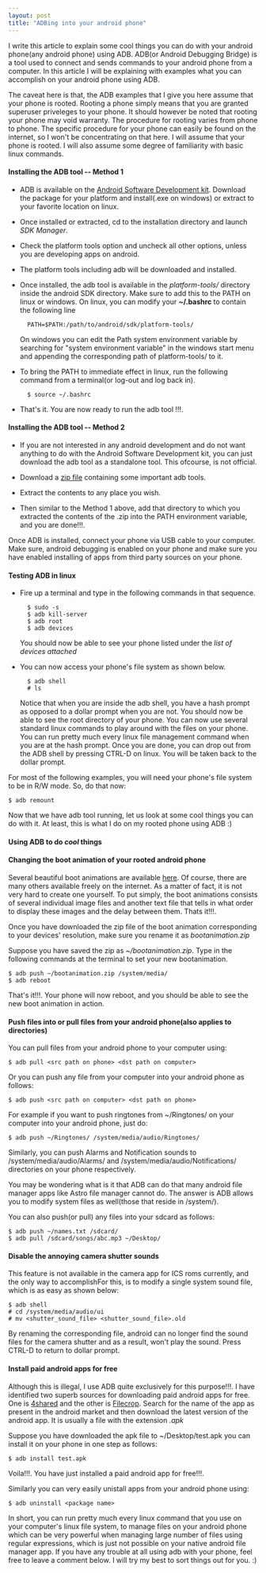 ```yaml
---
layout: post
title: "ADBing into your android phone"
---
```

I write this article to explain some cool things you can do with your android phone(any android phone) using ADB. ADB(or Android Debugging Bridge) is a tool used to connect and sends commands to your android phone from a computer. In this article I will be explaining with examples what you can accomplish on your android phone using ADB. 

The caveat here is that, the ADB examples that I give you here assume that your phone is rooted. Rooting a phone simply means that you are granted superuser priveleges to your phone. It should however be noted that rooting your phone may void warranty. The procedure for rooting varies from phone to phone. The specific procedure for your phone can easily be found on the internet, so I won't be concentrating on that here. I will assume that your phone is rooted. I will also assume some degree of familiarity with basic linux commands.

#### Installing the ADB tool -- Method 1

* ADB is available on the [Android Software Development kit](http://developer.android.com/sdk/index.html). Download the package for your platform and install(.exe on windows) or extract to your favorite location on linux.

* Once installed or extracted, cd to the installation directory and launch _SDK Manager_.

* Check the platform tools option and uncheck all other options, unless you are developing apps on android.

* The platform tools including adb will be downloaded and installed.

* Once installed, the adb tool is available in the _platform-tools/_ directory inside the android SDK directory. Make sure to add this to the PATH on linux or windows. On linux, you can modify your __~/.bashrc__ to contain the following line 

	    PATH=$PATH:/path/to/android/sdk/platform-tools/ 

  On windows you can edit the Path system environment variable by searching for "system environment variable" in the windows start menu and appending the corresponding path of platform-tools/ to it.

* To bring the PATH to immediate effect in linux, run the following command from a terminal(or log-out and log back in).

	    $ source ~/.bashrc

* That's it. You are now ready to run the adb tool !!!.

#### Installing the ADB tool -- Method 2

* If you are not interested in any android development and do not want anything to do with the Android Software Development kit, you can just download the adb tool as a standalone tool. This ofcourse, is not official.

* Download a [zip file](http://dottech.org/downloads/adb_fastboot_and_other_tools.zip) containing some important adb tools.

* Extract the contents to any place you wish. 

* Then similar to the Method 1 above, add that directory to which you extracted the contents of the .zip into the PATH environment variable, and you are done!!!.

Once ADB is installed, connect your phone via USB cable to your computer. Make sure, android debugging is enabled on your phone and make sure you have enabled installing of apps from third party sources on your phone.

#### Testing ADB in linux

* Fire up a terminal and type in the following commands in that sequence.

	    $ sudo -s
	    $ adb kill-server
	    $ adb root
	    $ adb devices

    You should now be able to see your phone listed under the _list of devices attached_        

* You can now access your phone's file system as shown below.

		$ adb shell
		# ls

    Notice that when you are inside the adb shell, you have a hash prompt as opposed to a dollar prompt when you are not. You should now be able to see the root directory of your phone. You can now use several standard linux commands to play around with the files on your phone. You can run pretty much every linux file management command when you are at the hash prompt. Once you are done, you can drop out from the ADB shell by pressing CTRL-D on linux. You will be taken back to the dollar prompt.

For most of the following examples, you will need your phone's file system to be in R/W mode. So, do that now:

	$ adb remount

Now that we have adb tool running, let us look at some cool things you can do with it. At least, this is what I do on my rooted phone using ADB :)

#### Using ADB to do _cool_ things

#### Changing the boot animation of your rooted android phone

Several beautiful boot animations are available [here](http://forum.xda-developers.com/showthread.php?t=1559132). Of course, there are many others available freely on the internet. As a matter of fact, it is not very hard to create one yourself. To put simply, the boot animations consists of several individual image files and another text file that tells in what order to display these images and the delay between them. Thats it!!!.

Once you have downloaded the zip file of the boot animation corresponding to your devices' resolution, make sure you rename it as _bootanimation.zip_

Suppose you have saved the zip as _~/bootanimation.zip_. Type in the following commands at the terminal to set your new bootanimation.
        
	$ adb push ~/bootanimation.zip /system/media/
	$ adb reboot

That's it!!!. Your phone will now reboot, and you should be able to see the new boot animation in action.

#### Push files into or pull files from your android phone(also applies to directories)

You can pull files from your android phone to your computer using:
        
	$ adb pull <src path on phone> <dst path on computer>

Or you can push any file from your computer into your android phone as follows:
   
	$ adb push <src path on computer> <dst path on phone>

For example if you want to push ringtones from ~/Ringtones/ on your computer into your android phone, just do:

	$ adb push ~/Ringtones/ /system/media/audio/Ringtones/

Similarly, you can push Alarms and Notification sounds to /system/media/audio/Alarms/ and /system/media/audio/Notifications/ directories on your phone respectively.        

You may be wondering what is it that ADB can do that many android file manager apps like Astro file manager cannot do. The answer is ADB allows you to modify system files as well(those that reside in /system/).

You can also push(or pull) any files into your sdcard as follows:
    
	$ adb push ~/names.txt /sdcard/
	$ adb pull /sdcard/songs/abc.mp3 ~/Desktop/

#### Disable the annoying camera shutter sounds

This feature is not available in the camera app for ICS roms currently, and the only way to accomplishFor this, is to modify a single system sound file, which is as easy as shown below:
    
	$ adb shell
	# cd /system/media/audio/ui
	# mv <shutter_sound_file> <shutter_sound_file>.old

By renaming the corresponding file, android can no longer find the sound files for the camera shutter and as a result, won't play the sound. Press CTRL-D to return to dollar prompt.        

#### Install paid android apps for free

Although this is illegal, I use ADB quite exclusively for this purpose!!!. I have identified two superb sources for downloading paid android apps for free. One is [4shared](http://www.4shared.com/) and the other is [Filecrop](http://www.filecrop.com/). Search for the name of the app as present in the android market and then download the latest version of the android app. It is usually a file with the extension _.apk_

Suppose you have downloaded the apk file to ~/Desktop/test.apk you can install it on your phone in one step as follows:

	$ adb install test.apk

Voila!!!. You have just installed a paid android app for free!!!.        

Similarly you can very easily unistall apps from your android phone using:

	$ adb uninstall <package name>

In short, you can run pretty much every linux command that you use on your computer's linux file system, to manage files on your android phone which can be very powerful when managing large number of files using regular expressions, which is just not possible on your native android file manager app. If you have any trouble at all using adb with your phone, feel free to leave a comment below. I will try my best to sort things out for you. :)
